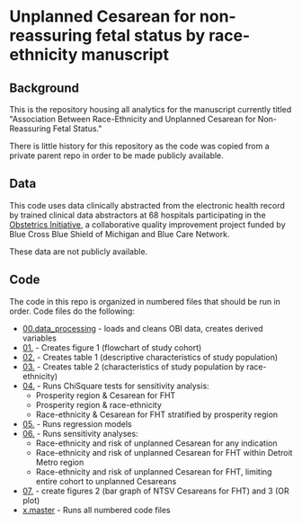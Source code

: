 # Unplanned Cesarean for non-reassuring fetal status by race-ethnicity manuscript

## Background

This is the repository housing all analytics for the manuscript currently titled "Association Between Race-Ethnicity and Unplanned Cesarean for Non-Reassuring Fetal Status." 

There is little history for this repository as the code was copied from a private parent repo in order to be made publicly available.

## Data

This code uses data clinically abstracted from the electronic health record by trained clinical data abstractors at 68 hospitals participating in the [Obstetrics Initiative](https://www.obstetricsinitiative.org/), a collaborative quality improvement project funded by Blue Cross Blue Shield of Michigan and Blue Care Network.

These data are not publicly available.

## Code

The code in this repo is organized in numbered files that should be run in order. Code files do the following:

* [00.data_processing](/code/00.data_processing.R) - loads and cleans OBI data, creates derived variables
* [01.](/code/01.fig_1.R) - Creates figure 1 (flowchart of study cohort)
* [02.](/code/02.table_1.R) - Creates table 1 (descriptive characteristics of study population)
* [03.](/code/03.table_2.R) - Creates table 2 (characteristics of study population by race-ethnicity)
* [04.](/code/04.chisq.R) - Runs ChiSquare tests for sensitivity analysis: 
  * Prosperity region & Cesarean for FHT 
  * Prosperity region & race-ethnicity 
  * Race-ethnicity & Cesarean for FHT stratified by prosperity region
* [05.](/code/05.regression.R) - Runs regression models
* [06.](/code/06.sensitivity.R) - Runs sensitivity analyses:
  * Race-ethnicity and risk of unplanned Cesarean for any indication
  * Race-ethnicity and risk of unplanned Cesarean for FHT within Detroit Metro region
  * Race-ethnicity and risk of unplanned Cesarean for FHT, limiting entire cohort to unplanned Cesareans
* [07.](/code/07.figures.R) - create figures 2 (bar graph of NTSV Cesareans for FHT) and 3 (OR plot)
* [x.master](/code/x.master.R) - Runs all numbered code files
